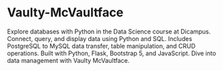 # Vaulty-McVaultface
Explore databases with Python in the Data Science course at Dicampus. Connect, query, and display data using Python and SQL. Includes PostgreSQL to MySQL data transfer, table manipulation, and CRUD operations. Built with Python, Flask, Bootstrap 5, and JavaScript. Dive into data management with Vaulty McVaultface.
